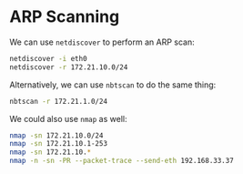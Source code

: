 # ARP Scanning

We can use `netdiscover` to perform an ARP scan:

```bash
netdiscover -i eth0
netdiscover -r 172.21.10.0/24
```

Alternatively, we can use `nbtscan` to do the same thing:

```bash
nbtscan -r 172.21.1.0/24
```

We could also use `nmap` as well:

```bash
nmap -sn 172.21.10.0/24
nmap -sn 172.21.10.1-253
nmap -sn 172.21.10.*
nmap -n -sn -PR --packet-trace --send-eth 192.168.33.37
```
